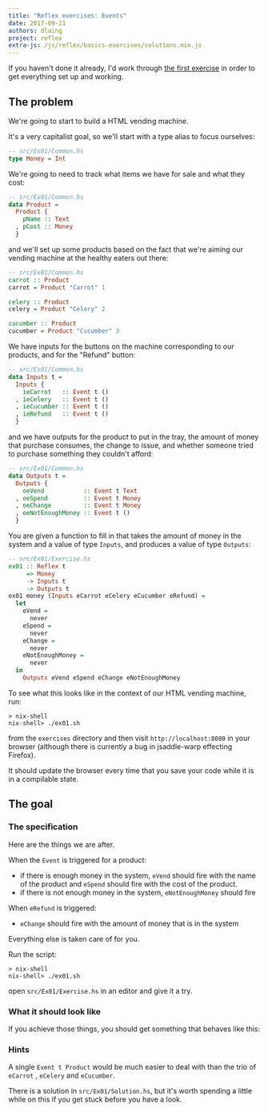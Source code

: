 ```yaml
---
title: "Reflex exercises: Events"
date: 2017-09-21
authors: dlaing
project: reflex
extra-js: /js/reflex/basics-exercises/solutions.min.js
---
```


If you haven't done it already, I'd work through [the first exercise](../introduction/) in order to get everything set up and working.

## The problem

We're going to start to build a HTML vending machine.

It's a very capitalist goal, so we'll start with a type alias to focus ourselves:
```haskell
-- src/Ex01/Common.hs
type Money = Int
```

We're going to need to track what items we have for sale and what they cost:
```haskell
-- src/Ex01/Common.hs
data Product =
  Product {
    pName :: Text
  , pCost :: Money
  }
```
and we'll set up some products based on the fact that we're aiming our vending machine at the healthy eaters out there:
```haskell
-- src/Ex01/Common.hs
carrot :: Product
carrot = Product "Carrot" 1

celery :: Product
celery = Product "Celery" 2

cucumber :: Product
cucumber = Product "Cucumber" 3
```

We have inputs for the buttons on the machine corresponding to our products, and for the "Refund" button:
```haskell
-- src/Ex01/Common.hs
data Inputs t =
  Inputs {
    ieCarrot   :: Event t ()
  , ieCelery   :: Event t ()
  , ieCucumber :: Event t ()
  , ieRefund   :: Event t ()
  }
```
and we have outputs for the product to put in the tray, the amount of money that purchase consumes, the change to issue, and whether someone tried to purchase something they couldn't afford:
```haskell
-- src/Ex01/Common.hs
data Outputs t =
  Outputs {
    oeVend           :: Event t Text
  , oeSpend          :: Event t Money
  , oeChange         :: Event t Money
  , oeNotEnoughMoney :: Event t ()
  }
```

You are given a function to fill in that takes the amount of money in the system and a value of type `Inputs`, and produces a value of type `Outputs`:
```haskell
-- src/Ex01/Exercise.hs
ex01 :: Reflex t 
     => Money 
     -> Inputs t 
     -> Outputs t
ex01 money (Inputs eCarrot eCelery eCucumber eRefund) =
  let
    eVend =
      never
    eSpend =
      never
    eChange =
      never
    eNotEnoughMoney =
      never
  in
    Outputs eVend eSpend eChange eNotEnoughMoney
```

To see what this looks like in the context of our HTML vending machine, run:
```
> nix-shell
nix-shell> ./ex01.sh
```
from the `exercises` directory and then visit `http://localhost:8080` in your browser (although there is currently a bug in jsaddle-warp effecting Firefox).

It should update the browser every time that you save your code while it is in a compilable state.

## The goal

### The specification

Here are the things we are after.

When the `Event` is triggered for a product:

- if there is enough money in the system, `eVend` should fire with the name of the product and `eSpend` should fire with the cost of the product.
- if there is not enough money in the system, `eNotEnoughMoney` should fire

When `eRefund` is triggered:

- `eChange` should fire with the amount of money that is in the system

Everything else is taken care of for you.

Run the script:
```
> nix-shell
nix-shell> ./ex01.sh
```
open `src/Ex01/Exercise.hs` in an editor and give it a try.

### What it should look like

If you achieve those things, you should get something that behaves like this:

<div id="ex01"></div>

### Hints

A single `Event t Product` would be much easier to deal with than the trio of `eCarrot` , `eCelery` and `eCucumber`.

There is a solution in `src/Ex01/Solution.hs`, but it's worth spending a little while on this if you get stuck before you have a look.
